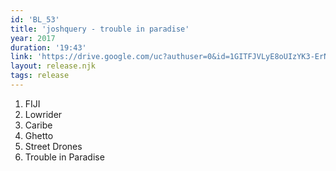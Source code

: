 ```yaml
---
id: 'BL_53'
title: 'joshquery - trouble in paradise'
year: 2017
duration: '19:43'
link: 'https://drive.google.com/uc?authuser=0&id=1GITFJVLyE8oUIzYK3-ErNq-ey88fFd12&export=download'
layout: release.njk
tags: release
---
```


01. FIJI
02. Lowrider
03. Caribe
04. Ghetto
05. Street Drones
06. Trouble in Paradise